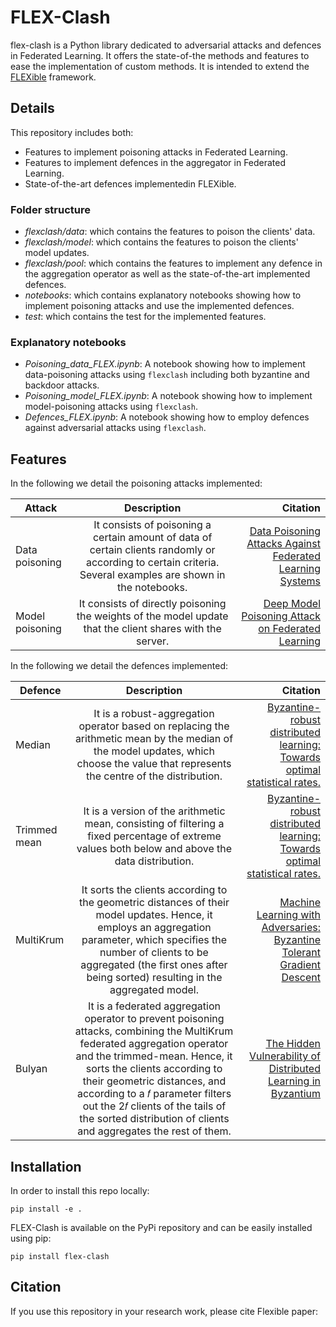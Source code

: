 # FLEX-Clash

flex-clash is a Python library dedicated to adversarial attacks and defences in Federated Learning. It offers the state-of-the methods and features to ease the implementation of custom methods. It is intended to extend the [FLEXible](https://github.com/FLEXible-FL/FLEXible) framework.

## Details

This repository includes both:
- Features to implement poisoning attacks in Federated Learning.
- Features to implement defences in the aggregator in Federated Learning.
- State-of-the-art defences implementedin FLEXible.

### Folder structure

- *flexclash/data*: which contains the features to poison the clients' data.
- *flexclash/model*: which contains the features to poison the clients' model updates.
- *flexclash/pool*: which contains the features to implement any defence in the aggregation operator as well as the state-of-the-art implemented defences.
- *notebooks*: which contains explanatory notebooks showing how to implement poisoning attacks and use the implemented defences.
- *test*: which contains the test for the implemented features.

### Explanatory notebooks

- *Poisoning_data_FLEX.ipynb*: A notebook showing how to implement data-poisoning attacks using `flexclash` including both byzantine and backdoor attacks.
- *Poisoning_model_FLEX.ipynb*: A notebook showing how to implement model-poisoning attacks using `flexclash`.
- *Defences_FLEX.ipynb*: A notebook showing how to employ defences against adversarial attacks using `flexclash`.


## Features

In the following we detail the poisoning attacks implemented:

|  Attack |  Description  | Citation |
|----------|:-----------------------------------:|------:|
| Data poisoning | It consists of poisoning a certain amount of data of certain clients randomly or according to certain criteria. Several examples are shown in the notebooks. | [Data Poisoning Attacks Against Federated Learning Systems](https://link.springer.com/chapter/10.1007/978-3-030-58951-6_24) |
| Model poisoning | It consists of directly poisoning the weights of the model update that the client shares with the server. | [Deep Model Poisoning Attack on Federated Learning](https://www.mdpi.com/1999-5903/13/3/73)|

In the following we detail the defences implemented:

|  Defence |  Description  | Citation |
|----------|:-----------------------------------:|------:|
| Median    | It is a robust-aggregation operator based on replacing the arithmetic mean by the median of the model updates, which choose the value that represents the centre of the distribution. | [Byzantine-robust distributed learning: Towards optimal statistical rates.](https://proceedings.mlr.press/v80/yin18a.html) |
| Trimmed mean | It is a version of the arithmetic mean, consisting of filtering a fixed percentage of extreme values both below and above the data distribution. | [Byzantine-robust distributed learning: Towards optimal statistical rates.](https://proceedings.mlr.press/v80/yin18a.html) |
| MultiKrum | It sorts the clients according to the geometric distances of their model updates. Hence, it employs an aggregation parameter, which specifies the number of clients to be aggregated (the first ones after being sorted) resulting in the aggregated model.  | [Machine Learning with Adversaries: Byzantine Tolerant Gradient Descent](https://proceedings.neurips.cc/paper/2017/file/f4b9ec30ad9f68f89b29639786cb62ef-Paper.pdf) |
| Bulyan | It is a  federated aggregation operator to prevent poisoning attacks, combining the MultiKrum federated aggregation operator and the trimmed-mean. Hence, it sorts the clients according to their geometric distances, and according to a 𝑓 parameter filters out the 2𝑓 clients of the tails of the sorted distribution of clients and aggregates the rest of them.| [The Hidden Vulnerability of Distributed Learning in Byzantium](https://proceedings.mlr.press/v80/mhamdi18a/mhamdi18a.pdf) |


## Installation

In order to install this repo locally:

``
    pip install -e .
``

FLEX-Clash is available on the PyPi repository and can be easily installed using pip:

``
    pip install flex-clash
``

## Citation

If you use this repository in your research work, please cite Flexible paper:

